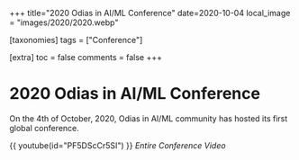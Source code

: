 +++
title="2020 Odias in AI/ML Conference"
date=2020-10-04
local_image = "images/2020/2020.webp"

[taxonomies]
tags = ["Conference"]

[extra]
toc = false
comments = false
+++

# 2020 Odias in AI/ML Conference

On the 4th of October, 2020, Odias in AI/ML community has hosted its first global conference.

{{ youtube(id="PF5DScCr5SI") }}
_Entire Conference Video_
